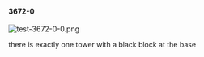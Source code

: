 #### 3672-0
![test-3672-0-0.png](https://github.com/lil-lab/nlvr/raw/master/nlvr/test/images/6/test-3672-0-0.png "test-3672-0-0.png")

there is exactly one tower with a black block at the base